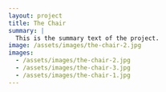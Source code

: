 ```yaml
---
layout: project
title: The Chair
summary: |
  This is the summary text of the project.
image: /assets/images/the-chair-2.jpg
images:
  - /assets/images/the-chair-2.jpg
  - /assets/images/the-chair-3.jpg
  - /assets/images/the-chair-1.jpg  
---
```

